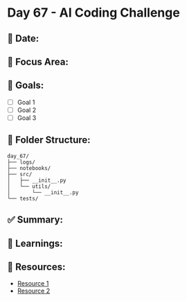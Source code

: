 # Day 67 - AI Coding Challenge

## 📅 Date:
<!-- Fill in when this day is completed -->

## 🧠 Focus Area:
<!-- What concept or skill is the focus of this day? -->

## 🎯 Goals:
- [ ] Goal 1
- [ ] Goal 2
- [ ] Goal 3

## 📂 Folder Structure:
```
day_67/
├── logs/
├── notebooks/
├── src/
│   ├── __init__.py
│   └── utils/
│       └── __init__.py
└── tests/
```

## ✅ Summary:
<!-- Short summary of what you achieved today -->

## 🧠 Learnings:
<!-- What new things did you understand? -->

## 🔗 Resources:
- [Resource 1](#)
- [Resource 2](#)

